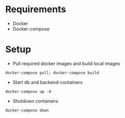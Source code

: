 # Requirements

- Docker
- Docker-compose

# Setup
- Pull required docker images and build local images

`docker-compose pull; docker-compose build`

- Start db and backend-containers

`docker-compose up -d`

- Shutdown containers:

`docker-compose down`